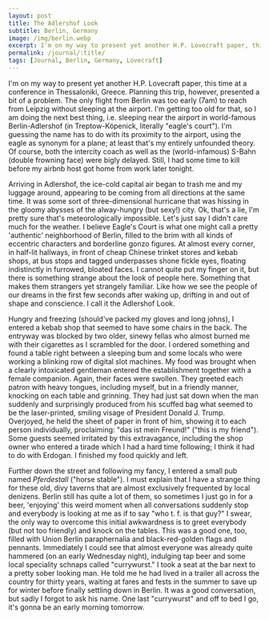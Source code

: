 ```yaml
---
layout: post
title: The Adlershof Look
subtitle: Berlin, Germany
image: /img/berlin.webp
excerpt: I'm on my way to present yet another H.P. Lovecraft paper, this time at a conference in Thessaloniki, Greece. Planning this trip, however, presented a bit of a problem.
permalink: /journal/:title/
tags: [Journal, Berlin, Germany, Lovecraft]
---
```


I'm on my way to present yet another H.P. Lovecraft paper, this time at a conference in Thessaloniki, Greece. Planning this trip, however, presented a bit of a problem. The only flight from Berlin was too early (7am) to reach from Leipzig without sleeping at the airport. I'm getting too old for that, so I am doing the next best thing, i.e. sleeping near the airport in world-famous Berlin-Adlershof (in Treptow-Köpenick, literally "eagle's court"). I'm guessing the name has to do with its proximity to the airport, using the eagle as synonym for a plane; at least that's my entirely unfounded theory. Of course, both the intercity coach as well as the (world-infamous) S-Bahn (double frowning face) were bigly delayed. Still, I had some time to kill before my airbnb host got home from work later tonight.

Arriving in Adlershof, the ice-cold capital air began to trash me and my luggage around, appearing to be coming from all directions at the same time. It was some sort of three-dimensional hurricane that was hissing in the gloomy abysses of the alway-hungry (but sexy!) city. Ok, that's a lie, I'm pretty sure that's meteorologically impossible. Let's just say I didn't care much for the weather. I believe Eagle's Court is what one might call a pretty 'authentic' neighborhood of Berlin, filled to the brim with all kinds of eccentric characters and borderline gonzo figures. At almost every corner, in half-lit hallways, in front of cheap Chinese trinket stores and kebab shops, at bus stops and tagged underpasses shone fickle eyes, floating indistinctly in furrowed, bloated faces. I cannot quite put my finger on it, but there is something strange about the look of people here. Something that makes them strangers yet strangely familiar. Like how we see the people of our dreams in the first few seconds after waking up, drifting in and out of shape and conscience. I call it the Adlershof Look.

Hungry and freezing (should've packed my gloves and long johns), I entered a kebab shop that seemed to have some chairs in the back. The entryway was blocked by two older, sinewy fellas who almost burned me with their cigarettes as I scrambled for the door. I ordered something and found a table right between a sleeping bum and some locals who were working a blinking row of digital slot machines. My food was brought when a clearly intoxicated gentleman entered the establishment together with a female companion. Again, their faces were swollen. They greeted each patron with heavy tongues, including myself, but in a friendly manner, knocking on each table and grinning. They had just sat down when the man suddenly and surprisingly produced from his scuffed bag what seemed to be the laser-printed, smiling visage of President Donald J. Trump. Overjoyed, he held the sheet of paper in front of him, showing it to each person individually, proclaiming: "das ist mein Freund!" ("this is my friend"). Some guests seemed irritated by this extravagance, including the shop owner who entered a tirade which I had a hard time following; I think it had to do with Erdogan. I finished my food quickly and left.

Further down the street and following my fancy, I entered a small pub named *Pferdestall* ("horse stable"). I must explain that I have a strange thing for these old, divy taverns that are almost exclusively frequented by local denizens. Berlin still has quite a lot of them, so sometimes I just go in for a beer, 'enjoying' this weird moment when all conversations suddenly stop and everybody is looking at me as if to say "who t. f. is that guy?" I swear, the only way to overcome this initial awkwardness is to greet everybody (but not too friendly) and knock on the tables. This was a good one, too, filled with Union Berlin paraphernalia and black-red-golden flags and pennants. Immediately I could see that almost everyone was already quite hammered (on an early Wednesday night), indulging tap beer and some local speciality schnaps called "currywurst." I took a seat at the bar next to a pretty sober looking man. He told me he had lived in a trailer all across the country for thirty years, waiting at fares and fests in the summer to save up for winter before finally settling down in Berlin. It was a good conversation, but sadly I forgot to ask his name. One last "currywurst" and off to bed I go, it's gonna be an early morning tomorrow.
